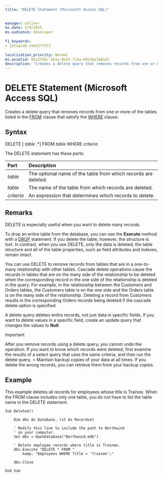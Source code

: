 ```yaml
---
title: "DELETE Statement (Microsoft Access SQL)"
  
  
manager: soliver
ms.date: 3/9/2015
ms.audience: Developer
 
f1_keywords:
- jetsql40.chm5277573
  
localization_priority: Normal
ms.assetid: 64c235bc-5b1a-0a33-714a-9933ba7a81e5
description: "Creates a delete query that removes records from one or more of the tables listed in the FROM clause that satisfy the WHERE clause."
---
```


# DELETE Statement (Microsoft Access SQL)

Creates a delete query that removes records from one or more of the tables listed in the [FROM](http://msdn.microsoft.com/library/f3c5931e-2768-198e-d69c-095a01c23bb5%28Office.15%29.aspx) clause that satisfy the [WHERE](http://msdn.microsoft.com/library/67e4caed-6512-e8bd-39d0-6dca18114b18%28Office.15%29.aspx) clause. 
  
## Syntax

DELETE [ *table*  .*] FROM  *table*  WHERE  *criteria* 
  
The DELETE statement has these parts:
  
|**Part**|**Description**|
|:-----|:-----|
| *table*  <br/> |The optional name of the table from which records are deleted.  <br/> |
| *table*  <br/> |The name of the table from which records are deleted.  <br/> |
| *criteria*  <br/> |An expression that determines which records to delete.  <br/> |
   
## Remarks

DELETE is especially useful when you want to delete many records.
  
To drop an entire table from the database, you can use the **Execute** method with a [DROP](drop-statement-microsoft-access-sql.md) statement. If you delete the table, however, the structure is lost. In contrast, when you use DELETE, only the data is deleted; the table structure and all of the table properties, such as field attributes and indexes, remain intact. 
  
You can use DELETE to remove records from tables that are in a one-to-many relationship with other tables. Cascade delete operations cause the records in tables that are on the many side of the relationship to be deleted when the corresponding record in the one side of the relationship is deleted in the query. For example, in the relationship between the Customers and Orders tables, the Customers table is on the one side and the Orders table is on the many side of the relationship. Deleting a record from Customers results in the corresponding Orders records being deleted if the cascade delete option is specified.
  
A delete query deletes entire records, not just data in specific fields. If you want to delete values in a specific field, create an update query that changes the values to **Null**. 
  
> [!IMPORTANT]
>  After you remove records using a delete query, you cannot undo the operation. If you want to know which records were deleted, first examine the results of a select query that uses the same criteria, and then run the delete query. >  Maintain backup copies of your data at all times. If you delete the wrong records, you can retrieve them from your backup copies. 
  
## Example

This example deletes all records for employees whose title is Trainee. When the FROM clause includes only one table, you do not have to list the table name in the DELETE statement.
  
```
Sub DeleteX() 
 
    Dim dbs As Database, rst As Recordset 
 
    ' Modify this line to include the path to Northwind 
    ' on your computer. 
    Set dbs = OpenDatabase("Northwind.mdb") 
 
    ' Delete employee records where title is Trainee.     
    dbs.Execute "DELETE * FROM " _ 
        &amp; "Employees WHERE Title = 'Trainee';" 
     
    dbs.Close 
 
End Sub
```


